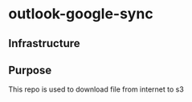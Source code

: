 # outlook-google-sync

## Infrastructure

## Purpose
This repo is used to download file from internet to s3
